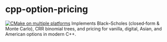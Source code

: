 # cpp-option-pricing
[![CMake on multiple platforms](https://github.com/LosingTouch/cpp-option-pricing/actions/workflows/cmake-multi-platform.yml/badge.svg)](https://github.com/LosingTouch/cpp-option-pricing/actions/workflows/cmake-multi-platform.yml)
Implements Black–Scholes (closed‑form & Monte Carlo), CRR binomial trees, and pricing
for vanilla, digital, Asian, and American options in modern C++.
